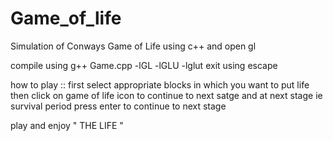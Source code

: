 # Game_of_life
Simulation of Conways Game of Life using c++ and open gl 

compile using g++ Game.cpp -lGL -lGLU -lglut
exit using escape

how to play :: first select appropriate blocks in which you want to put life then click on game of life icon to continue to 
next satge and at next stage ie survival period press enter to continue to next stage

play and enjoy " THE LIFE "
